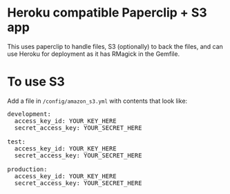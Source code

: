 Heroku compatible Paperclip + S3 app
====================================

This uses paperclip to handle files, S3 (optionally) to back the files, and can use Heroku for deployment as it has RMagick in the Gemfile.


To use S3
=========

Add a file in <code>/config/amazon_s3.yml</code> with contents that look like:

<pre>
development:
  access_key_id: YOUR_KEY_HERE
  secret_access_key: YOUR_SECRET_HERE

test:
  access_key_id: YOUR_KEY_HERE
  secret_access_key: YOUR_SECRET_HERE
  
production:
  access_key_id: YOUR_KEY_HERE
  secret_access_key: YOUR_SECRET_HERE

</pre>